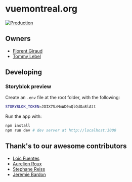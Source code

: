 # vuemontreal.org

[![Production](https://api.netlify.com/api/v1/badges/e2424f31-4626-483e-8e1c-e558c921c6d5/deploy-status)](https://app.netlify.com/sites/vuemontreal/deploys)

## Owners

- [Florent Giraud](https://www.linkedin.com/in/fgiraud42/)
- [Tommy Lebel](https://www.linkedin.com/in/tommylebel/)

## Developing

### Storyblok preview

Create an `.env` file at the root folder, with the following:

```bash
STORYBLOK_TOKEN=JOIX7SzMmWD0nQlQdOa8lAtt
```

Run the app with:

```bash
npm install
npm run dev # dev server at http://localhost:3000
```

## Thank's to our awesome contributors

- [Loic Fuentes](https://github.com/fuentesloic)
- [Aurelien Roux](https://github.com/aurelienroux)
- [Stephane Reiss](https://github.com/T0RAT0RA)
- [Jeremie Bardon](https://github.com/jeremiebardon)
